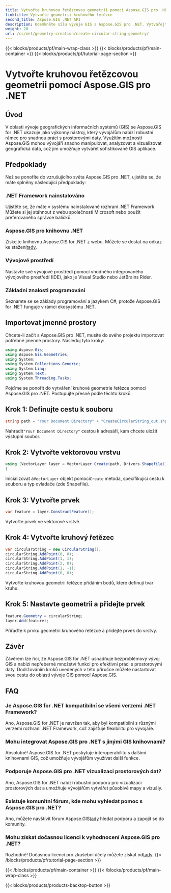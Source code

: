 ```yaml
---
title: Vytvořte kruhovou řetězcovou geometrii pomocí Aspose.GIS pro .NET
linktitle: Vytvořte geometrii kruhového řetězce
second_title: Aspose.GIS .NET API
description: Odemkněte sílu vývoje GIS s Aspose.GIS pro .NET. Vytvářejte, analyzujte a vizualizujte prostorová data bez námahy.
weight: 20
url: /cs/net/geometry-creation/create-circular-string-geometry/
---
```


{{< blocks/products/pf/main-wrap-class >}}
{{< blocks/products/pf/main-container >}}
{{< blocks/products/pf/tutorial-page-section >}}

# Vytvořte kruhovou řetězcovou geometrii pomocí Aspose.GIS pro .NET

## Úvod
V oblasti vývoje geografických informačních systémů (GIS) se Aspose.GIS for .NET ukazuje jako výkonný nástroj, který vývojářům nabízí robustní rámec pro snadnou práci s prostorovými daty. Využitím možností Aspose.GIS mohou vývojáři snadno manipulovat, analyzovat a vizualizovat geografická data, což jim umožňuje vytvářet sofistikované GIS aplikace.
## Předpoklady
Než se ponoříte do vzrušujícího světa Aspose.GIS pro .NET, ujistěte se, že máte splněny následující předpoklady:
### .NET Framework nainstalováno
Ujistěte se, že máte v systému nainstalované rozhraní .NET Framework. Můžete si jej stáhnout z webu společnosti Microsoft nebo použít preferovaného správce balíčků.
### Aspose.GIS pro knihovnu .NET
 Získejte knihovnu Aspose.GIS for .NET z webu. Můžete se dostat na odkaz ke stažení[tady](https://releases.aspose.com/gis/net/).
### Vývojové prostředí
Nastavte své vývojové prostředí pomocí vhodného integrovaného vývojového prostředí (IDE), jako je Visual Studio nebo JetBrains Rider.
### Základní znalosti programování
Seznamte se se základy programování a jazykem C#, protože Aspose.GIS for .NET funguje v rámci ekosystému .NET.

## Importovat jmenné prostory
Chcete-li začít s Aspose.GIS pro .NET, musíte do svého projektu importovat potřebné jmenné prostory. Následuj tyto kroky:

```csharp
using Aspose.Gis;
using Aspose.Gis.Geometries;
using System;
using System.Collections.Generic;
using System.Linq;
using System.Text;
using System.Threading.Tasks;
```

Pojďme se ponořit do vytváření kruhové geometrie řetězce pomocí Aspose.GIS pro .NET. Postupujte přesně podle těchto kroků:
## Krok 1: Definujte cestu k souboru
```csharp
string path = "Your Document Directory" + "CreateCircularString_out.shp";
```
 Nahradit`"Your Document Directory"` cestou k adresáři, kam chcete uložit výstupní soubor.
## Krok 2: Vytvořte vektorovou vrstvu
```csharp
using (VectorLayer layer = VectorLayer.Create(path, Drivers.Shapefile))
{
```
 Inicializovat a`VectorLayer` objekt pomocí`Create` metoda, specifikující cestu k souboru a typ ovladače (zde Shapefile).
## Krok 3: Vytvořte prvek
```csharp
var feature = layer.ConstructFeature();
```
Vytvořte prvek ve vektorové vrstvě.
## Krok 4: Vytvořte kruhový řetězec
```csharp
var circularString = new CircularString();
circularString.AddPoint(0, 0);
circularString.AddPoint(1, 1);
circularString.AddPoint(2, 0);
circularString.AddPoint(1, -1);
circularString.AddPoint(0, 0);
```
Vytvořte kruhovou geometrii řetězce přidáním bodů, které definují tvar kruhu.
## Krok 5: Nastavte geometrii a přidejte prvek
```csharp
feature.Geometry = circularString;
layer.Add(feature);
```
Přiřaďte k prvku geometrii kruhového řetězce a přidejte prvek do vrstvy.

## Závěr
Závěrem lze říci, že Aspose.GIS for .NET usnadňuje bezproblémový vývoj GIS a nabízí nepřeberné množství funkcí pro efektivní práci s prostorovými daty. Dodržováním kroků uvedených v této příručce můžete nastartovat svou cestu do oblasti vývoje GIS pomocí Aspose.GIS.
## FAQ
### Je Aspose.GIS for .NET kompatibilní se všemi verzemi .NET Framework?
Ano, Aspose.GIS for .NET je navržen tak, aby byl kompatibilní s různými verzemi rozhraní .NET Framework, což zajišťuje flexibilitu pro vývojáře.
### Mohu integrovat Aspose.GIS pro .NET s jinými GIS knihovnami?
Absolutně! Aspose.GIS for .NET poskytuje interoperabilitu s dalšími knihovnami GIS, což umožňuje vývojářům využívat další funkce.
### Podporuje Aspose.GIS pro .NET vizualizaci prostorových dat?
Ano, Aspose.GIS for .NET nabízí robustní podporu pro vizualizaci prostorových dat a umožňuje vývojářům vytvářet působivé mapy a vizuály.
### Existuje komunitní fórum, kde mohu vyhledat pomoc s Aspose.GIS pro .NET?
 Ano, můžete navštívit fórum Aspose.GIS[tady](https://forum.aspose.com/c/gis/33) hledat podporu a zapojit se do komunity.
### Mohu získat dočasnou licenci k vyhodnocení Aspose.GIS pro .NET?
 Rozhodně! Dočasnou licenci pro zkušební účely můžete získat od[tady](https://purchase.aspose.com/temporary-license/).
{{< /blocks/products/pf/tutorial-page-section >}}

{{< /blocks/products/pf/main-container >}}
{{< /blocks/products/pf/main-wrap-class >}}

{{< blocks/products/products-backtop-button >}}
